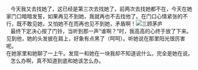 <div id="sina_keyword_ad_area2" class="articalContent  ">
			<div>&nbsp;<wbr>&nbsp;<wbr>&nbsp;<wbr>
今天我又去找她了，这已经是第三次去找她了，前两次去找她都不在，今天在她家门口暗暗发誓，如果再见不到她，我就再也不去找他了。在门口心情紧张的不行，既不敢见她，又怕她不在而再也见不到她，矛盾啊！<img src="http://simg.sinajs.cn/blog7style/images/common/sg_trans.gif" real_src ="http://blog.sina.com.cn/images/face/013.gif"  ALT="三顾茅庐"  TITLE="三顾茅庐" /></DIV>
<div>&nbsp;<wbr>&nbsp;<wbr>&nbsp;<wbr>
最终下定决心按了门铃，当听到那一声“谁啊？”时，我高高的心终于放了下来。见到他，她的头发披在肩上，好象有点黑了（呵呵）。听她说在那里阳光很厉害呢。</DIV>
<div>
在她家里和她聊了一上午。发现一和她在一块我却不知道说什么。完全是她在说。</DIV>
<div>&nbsp;<wbr>&nbsp;<wbr>&nbsp;<wbr>
怎么办啊，真不知道到底和她该怎么办。</DIV>							
		</div>